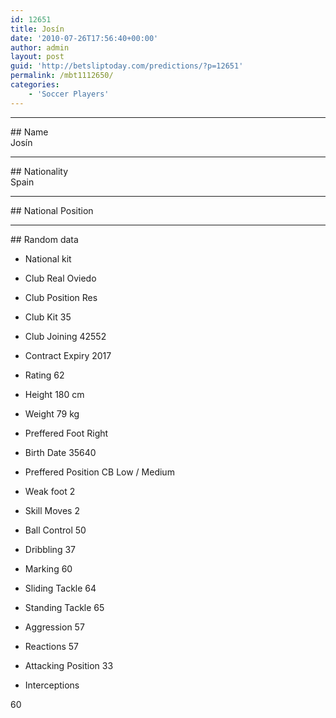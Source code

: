 ```yaml
---
id: 12651
title: Josín
date: '2010-07-26T17:56:40+00:00'
author: admin
layout: post
guid: 'http://betsliptoday.com/predictions/?p=12651'
permalink: /mbt1112650/
categories:
    - 'Soccer Players'
---
```


- - - - - -

\## Name  
 Josín

- - - - - -

\## Nationality  
 Spain

- - - - - -

\## National Position

- - - - - -

\## Random data

- National kit
- Club
 Real Oviedo

- Club Position
 Res

- Club Kit
 35

- Club Joining
 42552

- Contract Expiry
 2017

- Rating
 62

- Height
 180 cm

- Weight
 79 kg

- Preffered Foot
 Right

- Birth Date
 35640

- Preffered Position
 CB Low / Medium

- Weak foot
 2

- Skill Moves
 2

- Ball Control
 50

- Dribbling
 37

- Marking
 60

- Sliding Tackle
 64

- Standing Tackle
 65

- Aggression
 57

- Reactions
 57

- Attacking Position
 33

- Interceptions

 60